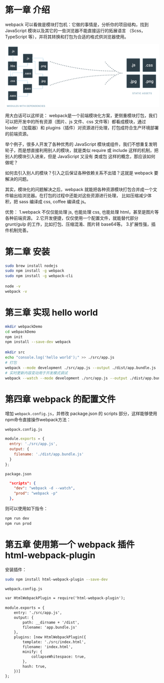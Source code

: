 # 第一章 介绍

webpack 可以看做是模块打包机：它做的事情是，分析你的项目结构，找到 JavaScript 模块以及其它的一些浏览器不能直接运行的拓展语言
（Scss，TypeScript 等），并将其转换和打包为合适的格式供浏览器使用。

![webpack工作流程](./images/rails365/工作流程.svg)

用大白话可以这样说：
webpack是一个前端模块化方案，更侧重模块打包，我们可以把开发中的所有资源（图片、js 文件、css 文件等）都看成模块，通过 loader
（加载器）和 plugins（插件）对资源进行处理，打包成符合生产环境部署的前端资源。

举个例子，很多人开发了各种优秀的 JavaScript 模块或组件，我们不想重复发明轮子，而是想直接利用别人的模块，就是类似 require 或 include 
这样的机制，把别人的模块引入进来，但是 JavaScript 又没有 类或包 这样的概念，那应该如何做呢？

如何去引入别人的模块？引入之后保证各种依赖关系不出错？这就是 webpack 要解决的问题。

其实，模块化的问题解决之后，webpack 就能把各种资源模块打包合并成一个文件输出给浏览器。在打包的过程中还能对这些资源进行处理，
比如压缩减少体积，把 sass 编译成 css, coffee 编译成 js。

优势：
1.webpack 不仅仅能处理 js, 也能处理 css, 也能处理 html，甚至是图片等各种前端资源。
2.它开发便捷，仅仅使用一个配置文件，就能替代部分 grunt/gulp 的工作，比如打包、压缩混淆、图片转 base64等。
3.扩展性强，插件机制完善。

# 第二章 安装

```bash
sudo brew install nodejs
sudo npm install -g webpack
sudo npm install -g webpack-cli

node -v
webpack -v
```

# 第三章 实现 hello world

```bash
mkdir webpackDemo
cd webpackDemo
npm init 
npm install --save-dev webpack

mkdir src
echo "console.log('hello world');" >> ./src/app.js
# 打包
webpack --mode development ./src/app.js --output ./dist/app.bundle.js
# 实时更新内容变动用于开发模式调试
webpack --watch --mode development ./src/app.js --output ./dist/app.bundle.js
```

# 第四章 webpack 的配置文件 

增加 `webpack.config.js`，并修改 package.json 的 scripts 部分，这样能够使用npm命令直接操作webpack方法：

    webpack.config.js

```javascript 1.8
module.exports = {
  entry: './src/app.js',
  output: {
    filename: './dist/app.bundle.js'
  }
};
```

    package.json

```json
  "scripts": {
    "dev": "webpack -d --watch",
    "prod": "webpack -p"
  },
```

则可以使用如下指令：
```bash
npm run dev
npm run prod
```
# 第五章 使用第一个 webpack 插件 html-webpack-plugin

安装插件：
```bash
sudo npm install html-webpack-plugin --save-dev
```

    webpack.config.js
    
```
var HtmlWebpackPlugin = require('html-webpack-plugin');

module.exports = {
    entry: './src/app.js',
    output: {
        path: __dirname + '/dist',
        filename: 'app.bundle.js'
    },
    plugins: [new HtmlWebpackPlugin({
        template: './src/index.html',
        filename: 'index.html',
        minify: {
            collapseWhitespace: true,
        },
        hash: true,
    })]
};
```





